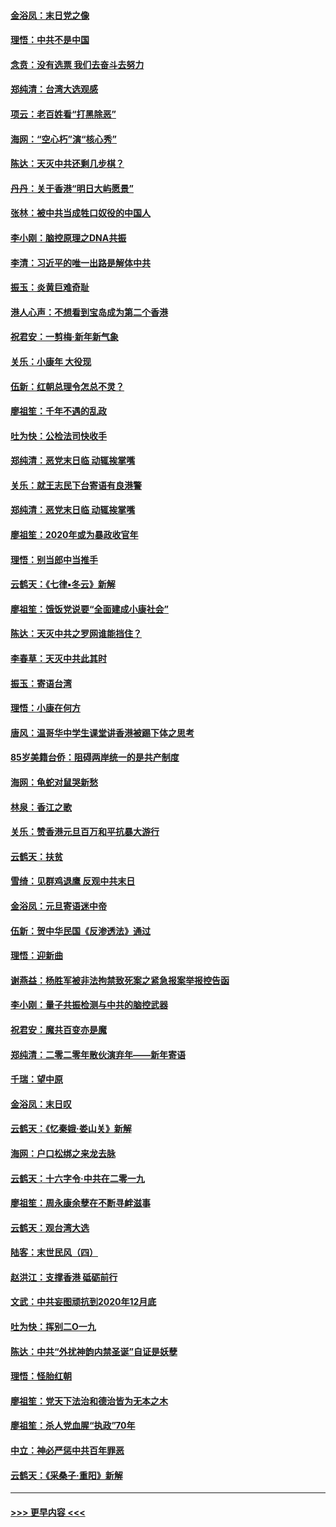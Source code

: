 #### [金浴凤：末日党之像](../pages/nsc993/n11787475.md?t=01130011) 
#### [理悟：中共不是中国](../pages/nsc993/n11787463.md?t=01130011) 
#### [念贲：没有选票  我们去奋斗去努力](../pages/nsc993/n11787398.md?t=01130011) 
#### [郑纯清：台湾大选观感](../pages/nsc993/n11786210.md?t=01130011) 
#### [项云：老百姓看“打黑除恶”](../pages/nsc993/n11785398.md?t=01130011) 
#### [海网：“空心朽”演“核心秀”](../pages/nsc993/n11783874.md?t=01130011) 
#### [陈达：天灭中共还剩几步棋？](../pages/nsc993/n11783719.md?t=01130011) 
#### [丹丹：关于香港“明日大屿愿景”](../pages/nsc993/n11783273.md?t=01130011) 
#### [张林：被中共当成牲口奴役的中国人](../pages/nsc993/n11782397.md?t=01130011) 
#### [李小刚：脑控原理之DNA共振](../pages/nsc993/n11780962.md?t=01130011) 
#### [李清：习近平的唯一出路是解体中共](../pages/nsc993/n11780866.md?t=01130011) 
#### [振玉：炎黄巨难奇耻](../pages/nsc993/n11779632.md?t=01130011) 
#### [港人心声：不想看到宝岛成为第二个香港](../pages/nsc993/n11778817.md?t=01130011) 
#### [祝君安：一剪梅‧新年新气象](../pages/nsc993/n11776340.md?t=01130011) 
#### [关乐：小康年 大役现](../pages/nsc993/n11774213.md?t=01130011) 
#### [伍新：红朝总理令怎总不灵？](../pages/nsc993/n11770813.md?t=01130011) 
#### [廖祖笙：千年不遇的乱政](../pages/nsc993/n11770373.md?t=01130011) 
#### [吐为快：公检法司快收手](../pages/nsc993/n11770359.md?t=01130011) 
#### [郑纯清：恶党末日临 动辄挨掌嘴](../pages/nsc993/n11769912.md?t=01130011) 
#### [关乐：就王志民下台寄语有良港警](../pages/nsc993/n11769903.md?t=01130011) 
#### [郑纯清：恶党末日临 动辄挨掌嘴](../pages/nsc993/n11769356.md?t=01130011) 
#### [廖祖笙：2020年或为暴政收官年](../pages/nsc993/n11768216.md?t=01130011) 
#### [理悟：别当郎中当推手](../pages/nsc993/n11768243.md?t=01130011) 
#### [云鹤天：《七律▪冬云》新解](../pages/nsc993/n11768204.md?t=01130011) 
#### [廖祖笙：饿饭党说要“全面建成小康社会”](../pages/nsc993/n11767482.md?t=01130011) 
#### [陈达：天灭中共之罗网谁能挡住？](../pages/nsc993/n11767465.md?t=01130011) 
#### [李春草：天灭中共此其时](../pages/nsc993/n11767452.md?t=01130011) 
#### [振玉：寄语台湾](../pages/nsc993/n11767432.md?t=01130011) 
#### [理悟：小康在何方](../pages/nsc993/n11767394.md?t=01130011) 
#### [唐风：温哥华中学生课堂讲香港被踢下体之思考](../pages/nsc993/n11766848.md?t=01130011) 
#### [85岁美籍台侨：阻碍两岸统一的是共产制度](../pages/nsc993/n11765043.md?t=01130011) 
#### [海网：龟蛇对鼠哭新愁](../pages/nsc993/n11764895.md?t=01130011) 
#### [林泉：香江之歌](../pages/nsc993/n11764415.md?t=01130011) 
#### [关乐：赞香港元旦百万和平抗暴大游行](../pages/nsc993/n11764382.md?t=01130011) 
#### [云鹤天：扶贫](../pages/nsc993/n11764245.md?t=01130011) 
#### [雪绮：见群鸡退鹰  反观中共末日](../pages/nsc993/n11762112.md?t=01130011) 
#### [金浴凤：元旦寄语迷中帝](../pages/nsc993/n11761788.md?t=01130011) 
#### [伍新：贺中华民国《反渗透法》通过](../pages/nsc993/n11761994.md?t=01130011) 
#### [理悟：迎新曲](../pages/nsc993/n11761152.md?t=01130011) 
#### [谢燕益：杨胜军被非法拘禁致死案之紧急报案举报控告函](../pages/nsc993/n11756134.md?t=01130011) 
#### [李小刚：量子共振检测与中共的脑控武器](../pages/nsc993/n11754518.md?t=01130011) 
#### [祝君安：魔共百变亦是魔](../pages/nsc993/n11754469.md?t=01130011) 
#### [郑纯清：二零二零年散伙演弃年——新年寄语](../pages/nsc993/n11754195.md?t=01130011) 
#### [千瑞：望中原](../pages/nsc993/n11754159.md?t=01130011) 
#### [金浴凤：末日叹](../pages/nsc993/n11752359.md?t=01130011) 
#### [云鹤天：《忆秦娥‧娄山关》新解](../pages/nsc993/n11752348.md?t=01130011) 
#### [海网：户口松绑之来龙去脉](../pages/nsc993/n11752328.md?t=01130011) 
#### [云鹤天：十六字令‧中共在二零一九](../pages/nsc993/n11752305.md?t=01130011) 
#### [廖祖笙：周永康余孽在不断寻衅滋事](../pages/nsc993/n11751013.md?t=01130011) 
#### [云鹤天：观台湾大选](../pages/nsc993/n11751007.md?t=01130011) 
#### [陆客：末世民风（四）](../pages/nsc993/n11749203.md?t=01130011) 
#### [赵洪江：支撑香港 砥砺前行](../pages/nsc993/n11748482.md?t=01130011) 
#### [文武：中共妄图顽抗到2020年12月底](../pages/nsc993/n11748446.md?t=01130011) 
#### [吐为快：挥别二O一九](../pages/nsc993/n11748411.md?t=01130011) 
#### [陈达：中共“外扰神韵内禁圣诞”自证是妖孽](../pages/nsc993/n11748226.md?t=01130011) 
#### [理悟：怪胎红朝](../pages/nsc993/n11748206.md?t=01130011) 
#### [廖祖笙：党天下法治和德治皆为无本之木](../pages/nsc993/n11748135.md?t=01130011) 
#### [廖祖笙：杀人党血腥“执政”70年](../pages/nsc993/n11745144.md?t=01130011) 
#### [中立：神必严惩中共百年罪恶](../pages/nsc993/n11744970.md?t=01130011) 
#### [云鹤天：《采桑子‧重阳》新解](../pages/nsc993/n11744948.md?t=01130011) 

----
#### [ >>> 更早内容 <<< ](../indexes/nsc993-earlier.md)
